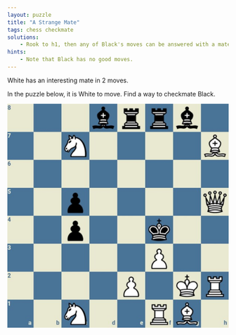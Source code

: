 ```yaml
---
layout: puzzle
title: "A Strange Mate"
tags: chess checkmate
solutions:
    - Rook to h1, then any of Black's moves can be answered with a mate.
hints:
    - Note that Black has no good moves.
---
```


White has an interesting mate in 2 moves.
<!--more-->

In the puzzle below, it is White to move. Find a way to checkmate Black.

![test image](/assets/chess_mate_in_2.png)
